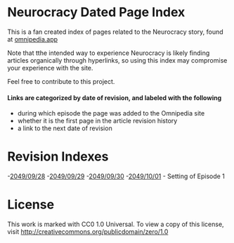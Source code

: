 # Neurocracy Dated Page Index
This is a fan created index of pages related to the Neurocracy story, found at [omnipedia.app](http://omnipedia.app "omnipedia.app")

Note that tthe intended way to experience Neurocracy is likely finding articles organically through hyperlinks, so using this index may compromise your experience with the site.

Feel free to contribute to this project.

#### Links are categorized by date of revision, and labeled with the following
- during which episode the page was added to the Omnipedia site
- whether it is the first page in the article revision history
- a link to the next date of revision

# Revision Indexes

-[2049/09/28](indexes/20490928.md "2049/09/28")
-[2049/09/29](indexes/20490929 "2049/09/29")
-[2049/09/30](indexes/20490930 "2049/09/30")
-[2049/10/01](20491001 "2049/10/01") - Setting of Episode 1

# License
This work is marked with CC0 1.0 Universal. To view a copy of this license, visit http://creativecommons.org/publicdomain/zero/1.0
